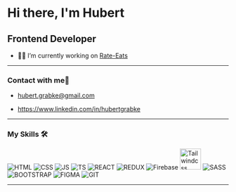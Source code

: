 # Hi there, I'm Hubert

## Frontend Developer

- 👨‍💻 I’m currently working on [Rate-Eats](https://github.com/Rate-Eats/frontend)



---

### Contact with me📝

<!-- [<img align="left" alt="Hubert Grabke | LinkedIn" height="30px" src="https://img.icons8.com/fluency/48/null/linkedin.png"/>][linkedin]
 -->
* hubert.grabke@gmail.com

* https://www.linkedin.com/in/hubertgrabke

---

### My Skills 🛠 

<!-- ![JavaScript](https://img.shields.io/badge/-JavaScript-%23F7DF1C?style=flat-square&logo=javascript&logoColor=000000&labelColor=%23F7DF1C&color=%23FFCE5A)
![React](https://img.shields.io/badge/-React-61DAFB?style=flat-square&logo=react&logoColor=ffffff)
![HTML5](https://img.shields.io/badge/-HTML5-%23E44D27?style=flat-square&logo=html5&logoColor=ffffff)
![CSS3](https://img.shields.io/badge/-CSS3-%231572B6?style=flat-square&logo=css3)
![Sass](https://img.shields.io/badge/-Sass-%23CC6699?style=flat-square&logo=sass&logoColor=ffffff)
![Bootstrap](https://img.shields.io/badge/-Bootstrap-563D7C?style=flat-square&logo=Bootstrap)
![Nodejs](https://img.shields.io/badge/-Nodejs-339933?style=flat-square&logo=Node.js&logoColor=ffffff)
![Npm](https://img.shields.io/badge/-npm-CB3837?style=flat-square&logo=npm)
![Firebase](https://img.shields.io/badge/-Firebase-FFCA28?style=flat-square&logo=firebase&logoColor=ffffff)
![Git](https://img.shields.io/badge/-Git-%23F05032?style=flat-square&logo=git&logoColor=%23ffffff)
![GitHub](https://img.shields.io/badge/-GitHub-181717?style=flat-square&logo=github)
![VS Code](http://img.shields.io/badge/-VS%20Code-007ACC?style=flat-square&logo=visual-studio-code&logoColor=ffffff)
![Windows](http://img.shields.io/badge/-Windows-0078D6?style=flat-square&logo=windows&logoColor=ffffff)
![Python](http://img.shields.io/badge/-Python-3776AB?style=flat-square&logo=python&logoColor=ffffff)
 -->
![HTML](https://img.icons8.com/color/48/000000/html-5--v1.png)
![CSS](https://img.icons8.com/color/48/000000/css3.png)
![JS](https://img.icons8.com/color/48/000000/javascript--v1.png)
![TS](https://img.icons8.com/color/48/000000/typescript.png)
![REACT](https://img.icons8.com/plasticine/48/000000/react.png)
![REDUX](https://img.icons8.com/color/48/000000/redux.png)
![Firebase](https://img.icons8.com/color/48/000000/firebase.png)
<img alt="Tailwindcss" width=48 src="https://upload.wikimedia.org/wikipedia/commons/thumb/d/d5/Tailwind_CSS_Logo.svg/1200px-Tailwind_CSS_Logo.svg.png" />
![SASS](https://img.icons8.com/color/48/000000/sass-avatar.png)
![BOOTSTRAP](https://img.icons8.com/color/48/000000/bootstrap.png)
![FIGMA](https://img.icons8.com/color/48/000000/figma--v1.png)
![GIT](https://img.icons8.com/color/48/null/git.png)
<br/>

---



[linkedin]:https://www.linkedin.com/in/hubert-grabke-78aa5324b/



